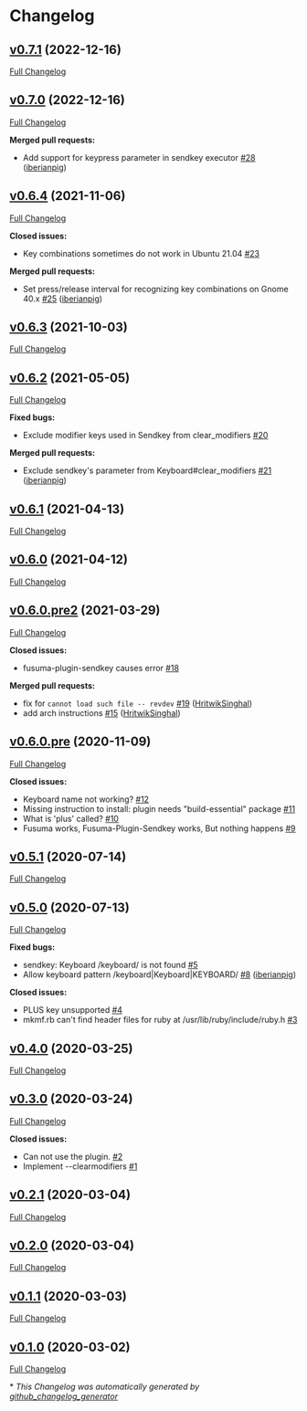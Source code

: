 # Changelog

## [v0.7.1](https://github.com/iberianpig/fusuma-plugin-sendkey/tree/v0.7.1) (2022-12-16)

[Full Changelog](https://github.com/iberianpig/fusuma-plugin-sendkey/compare/v0.7.0...v0.7.1)

## [v0.7.0](https://github.com/iberianpig/fusuma-plugin-sendkey/tree/v0.7.0) (2022-12-16)

[Full Changelog](https://github.com/iberianpig/fusuma-plugin-sendkey/compare/v0.6.4...v0.7.0)

**Merged pull requests:**

- Add support for keypress parameter in sendkey executor [\#28](https://github.com/iberianpig/fusuma-plugin-sendkey/pull/28) ([iberianpig](https://github.com/iberianpig))

## [v0.6.4](https://github.com/iberianpig/fusuma-plugin-sendkey/tree/v0.6.4) (2021-11-06)

[Full Changelog](https://github.com/iberianpig/fusuma-plugin-sendkey/compare/v0.6.3...v0.6.4)

**Closed issues:**

- Key combinations sometimes do not work in Ubuntu 21.04 [\#23](https://github.com/iberianpig/fusuma-plugin-sendkey/issues/23)

**Merged pull requests:**

- Set press/release interval for recognizing key combinations on Gnome 40.x [\#25](https://github.com/iberianpig/fusuma-plugin-sendkey/pull/25) ([iberianpig](https://github.com/iberianpig))

## [v0.6.3](https://github.com/iberianpig/fusuma-plugin-sendkey/tree/v0.6.3) (2021-10-03)

[Full Changelog](https://github.com/iberianpig/fusuma-plugin-sendkey/compare/v0.6.2...v0.6.3)

## [v0.6.2](https://github.com/iberianpig/fusuma-plugin-sendkey/tree/v0.6.2) (2021-05-05)

[Full Changelog](https://github.com/iberianpig/fusuma-plugin-sendkey/compare/v0.6.1...v0.6.2)

**Fixed bugs:**

- Exclude modifier keys used in Sendkey from clear\_modifiers [\#20](https://github.com/iberianpig/fusuma-plugin-sendkey/issues/20)

**Merged pull requests:**

- Exclude sendkey's parameter from Keyboard\#clear\_modifiers [\#21](https://github.com/iberianpig/fusuma-plugin-sendkey/pull/21) ([iberianpig](https://github.com/iberianpig))

## [v0.6.1](https://github.com/iberianpig/fusuma-plugin-sendkey/tree/v0.6.1) (2021-04-13)

[Full Changelog](https://github.com/iberianpig/fusuma-plugin-sendkey/compare/v0.6.0...v0.6.1)

## [v0.6.0](https://github.com/iberianpig/fusuma-plugin-sendkey/tree/v0.6.0) (2021-04-12)

[Full Changelog](https://github.com/iberianpig/fusuma-plugin-sendkey/compare/v0.6.0.pre2...v0.6.0)

## [v0.6.0.pre2](https://github.com/iberianpig/fusuma-plugin-sendkey/tree/v0.6.0.pre2) (2021-03-29)

[Full Changelog](https://github.com/iberianpig/fusuma-plugin-sendkey/compare/v0.6.0.pre...v0.6.0.pre2)

**Closed issues:**

- fusuma-plugin-sendkey causes error [\#18](https://github.com/iberianpig/fusuma-plugin-sendkey/issues/18)

**Merged pull requests:**

- fix for `cannot load such file -- revdev` [\#19](https://github.com/iberianpig/fusuma-plugin-sendkey/pull/19) ([HritwikSinghal](https://github.com/HritwikSinghal))
- add arch instructions [\#15](https://github.com/iberianpig/fusuma-plugin-sendkey/pull/15) ([HritwikSinghal](https://github.com/HritwikSinghal))

## [v0.6.0.pre](https://github.com/iberianpig/fusuma-plugin-sendkey/tree/v0.6.0.pre) (2020-11-09)

[Full Changelog](https://github.com/iberianpig/fusuma-plugin-sendkey/compare/v0.5.1...v0.6.0.pre)

**Closed issues:**

- Keyboard name not working? [\#12](https://github.com/iberianpig/fusuma-plugin-sendkey/issues/12)
- Missing instruction to install: plugin needs "build-essential" package [\#11](https://github.com/iberianpig/fusuma-plugin-sendkey/issues/11)
- What is 'plus' called? [\#10](https://github.com/iberianpig/fusuma-plugin-sendkey/issues/10)
- Fusuma works, Fusuma-Plugin-Sendkey works, But nothing happens [\#9](https://github.com/iberianpig/fusuma-plugin-sendkey/issues/9)

## [v0.5.1](https://github.com/iberianpig/fusuma-plugin-sendkey/tree/v0.5.1) (2020-07-14)

[Full Changelog](https://github.com/iberianpig/fusuma-plugin-sendkey/compare/v0.5.0...v0.5.1)

## [v0.5.0](https://github.com/iberianpig/fusuma-plugin-sendkey/tree/v0.5.0) (2020-07-13)

[Full Changelog](https://github.com/iberianpig/fusuma-plugin-sendkey/compare/v0.4.0...v0.5.0)

**Fixed bugs:**

- sendkey: Keyboard /keyboard/ is not found [\#5](https://github.com/iberianpig/fusuma-plugin-sendkey/issues/5)
- Allow keyboard pattern /keyboard|Keyboard|KEYBOARD/ [\#8](https://github.com/iberianpig/fusuma-plugin-sendkey/pull/8) ([iberianpig](https://github.com/iberianpig))

**Closed issues:**

- PLUS key unsupported [\#4](https://github.com/iberianpig/fusuma-plugin-sendkey/issues/4)
- mkmf.rb can't find header files for ruby at /usr/lib/ruby/include/ruby.h [\#3](https://github.com/iberianpig/fusuma-plugin-sendkey/issues/3)

## [v0.4.0](https://github.com/iberianpig/fusuma-plugin-sendkey/tree/v0.4.0) (2020-03-25)

[Full Changelog](https://github.com/iberianpig/fusuma-plugin-sendkey/compare/v0.3.0...v0.4.0)

## [v0.3.0](https://github.com/iberianpig/fusuma-plugin-sendkey/tree/v0.3.0) (2020-03-24)

[Full Changelog](https://github.com/iberianpig/fusuma-plugin-sendkey/compare/v0.2.1...v0.3.0)

**Closed issues:**

- Can not use the plugin. [\#2](https://github.com/iberianpig/fusuma-plugin-sendkey/issues/2)
- Implement --clearmodifiers [\#1](https://github.com/iberianpig/fusuma-plugin-sendkey/issues/1)

## [v0.2.1](https://github.com/iberianpig/fusuma-plugin-sendkey/tree/v0.2.1) (2020-03-04)

[Full Changelog](https://github.com/iberianpig/fusuma-plugin-sendkey/compare/v0.2.0...v0.2.1)

## [v0.2.0](https://github.com/iberianpig/fusuma-plugin-sendkey/tree/v0.2.0) (2020-03-04)

[Full Changelog](https://github.com/iberianpig/fusuma-plugin-sendkey/compare/v0.1.1...v0.2.0)

## [v0.1.1](https://github.com/iberianpig/fusuma-plugin-sendkey/tree/v0.1.1) (2020-03-03)

[Full Changelog](https://github.com/iberianpig/fusuma-plugin-sendkey/compare/v0.1.0...v0.1.1)

## [v0.1.0](https://github.com/iberianpig/fusuma-plugin-sendkey/tree/v0.1.0) (2020-03-02)

[Full Changelog](https://github.com/iberianpig/fusuma-plugin-sendkey/compare/7d1d13d5d0215174b4659e7e93e628f55f48c7d1...v0.1.0)



\* *This Changelog was automatically generated by [github_changelog_generator](https://github.com/github-changelog-generator/github-changelog-generator)*
